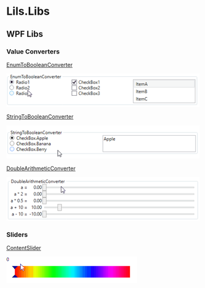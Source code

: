 # Lils.Libs

## WPF Libs

### Value Converters

[EnumToBooleanConverter](Docs\ValueConverters.md#enumtobooleanconverter)

![](.res/md/img/EnumToBooleanConverter.gif)

[StringToBooleanConverter](Docs\ValueConverters.md#StringToBooleanConverter)

![](.res/md/img/StringToBooleanConverter.gif)

[DoubleArithmeticConverter](Docs\ValueConverters.md#DoubleArithmeticConverter)

![](.res/md/img/DoubleArithmeticConverter.gif)

### Sliders

[ContentSlider](Docs\Sliders.md#contentslider)

![](.res/md/img/ContentSlider.gif)

